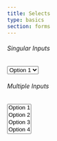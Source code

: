 ```yaml
---
title: Selects
type: basics
section: forms
---
```


<h6>Singular Inputs</h6>

<div class="select">
	<select class="form-control">
		<option>Option 1</option>
		<option>Option 2</option>
		<option>Option 3</option>
		<option>Option 4</option>
		<option>Option 5</option>
	</select>
</div>

<h6>Multiple Inputs</h6>

<select multiple class="form-control">
	<option>Option 1</option>
	<option>Option 2</option>
	<option>Option 3</option>
	<option>Option 4</option>
	<option>Option 5</option>
</select>
